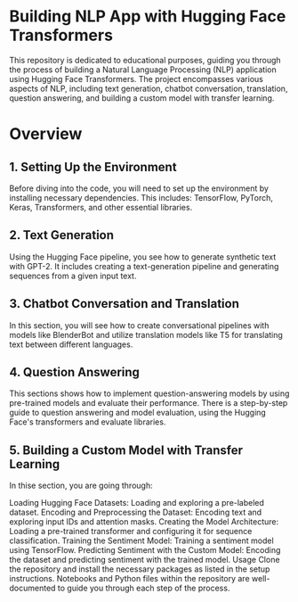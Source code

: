 # Building NLP App with Hugging Face Transformers
This repository is dedicated to educational purposes, guiding you through the process of building a Natural Language Processing (NLP) application using Hugging Face Transformers. The project encompasses various aspects of NLP, including text generation, chatbot conversation, translation, question answering, and building a custom model with transfer learning.

# Overview
## 1. Setting Up the Environment
Before diving into the code, you will need to set up the environment by installing necessary dependencies. This includes:
TensorFlow, PyTorch, Keras, Transformers, and other essential libraries.

## 2. Text Generation
Using the Hugging Face pipeline, you see how to generate synthetic text with GPT-2. It includes creating a text-generation pipeline and generating sequences from a given input text.

## 3. Chatbot Conversation and Translation
In this section, you will see how to create conversational pipelines with models like BlenderBot and utilize translation models like T5 for translating text between different languages.

## 4. Question Answering
This sections shows how to implement question-answering models by using pre-trained models and evaluate their performance. There is a step-by-step guide to question answering and model evaluation, using the Hugging Face's transformers and evaluate libraries.

## 5. Building a Custom Model with Transfer Learning
In thise section, you are going through:

Loading Hugging Face Datasets: Loading and exploring a pre-labeled dataset.
Encoding and Preprocessing the Dataset: Encoding text and exploring input IDs and attention masks.
Creating the Model Architecture: Loading a pre-trained transformer and configuring it for sequence classification.
Training the Sentiment Model: Training a sentiment model using TensorFlow.
Predicting Sentiment with the Custom Model: Encoding the dataset and predicting sentiment with the trained model.
Usage
Clone the repository and install the necessary packages as listed in the setup instructions. Notebooks and Python files within the repository are well-documented to guide you through each step of the process.


